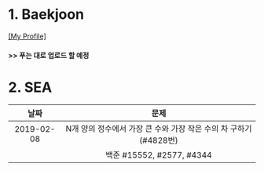 # 1. Baekjoon 

[[My Profile]](https://www.acmicpc.net/user/riim715)

#### >> 푸는 대로 업로드 할 예정


# 2. SEA 



날짜 | 문제
:---:|:---:
2019-02-08 | N개 양의 정수에서 가장 큰 수와 가장 작은 수의 차 구하기 (#4828번)
           | 백준 #15552, #2577, #4344
